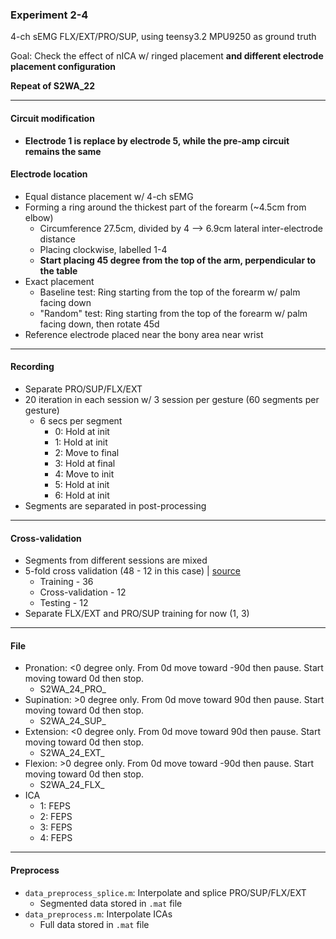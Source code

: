 ### Experiment 2-4

4-ch sEMG FLX/EXT/PRO/SUP, using teensy3.2 MPU9250 as ground truth

Goal: Check the effect of nICA w/ ringed placement **and different electrode placement configuration**

**Repeat of S2WA_22**

---

#### Circuit modification
* **Electrode 1 is replace by electrode 5, while the pre-amp circuit remains the same**



#### Electrode location
* Equal distance placement w/ 4-ch sEMG
* Forming a ring around the thickest part of the forearm (~4.5cm from elbow)
  * Circumference 27.5cm, divided by 4 --> 6.9cm lateral inter-electrode distance
  * Placing clockwise, labelled 1-4
  * **Start placing 45 degree from the top of the arm, perpendicular to the table**
* Exact placement
  * Baseline test: Ring starting from the top of the forearm w/ palm facing down
  * "Random" test: Ring starting from the top of the forearm w/ palm facing down, then rotate 45d
* Reference electrode placed near the bony area near wrist

---

#### Recording
* Separate PRO/SUP/FLX/EXT
* 20 iteration in each session w/ 3 session per gesture (60 segments per gesture)
  * 6 secs per segment
    * 0: Hold at init
    * 1: Hold at init
    * 2: Move to final
    * 3: Hold at final
    * 4: Move to init
    * 5: Hold at init
    * 6: Hold at init
* Segments are separated in post-processing


---

#### Cross-validation
* Segments from different sessions are mixed
* 5-fold cross validation (48 - 12 in this case) | [source](https://stackoverflow.com/questions/13610074/is-there-a-rule-of-thumb-for-how-to-divide-a-dataset-into-training-and-validatio)
  * Training - 36
  * Cross-validation - 12
  * Testing - 12
* Separate FLX/EXT and PRO/SUP training for now (1, 3)

---

#### File
  * Pronation: <0 degree only. From 0d move toward -90d then pause. Start moving toward 0d then stop.
    * S2WA_24_PRO_ 
  * Supination: >0 degree only. From 0d move toward 90d then pause. Start moving toward 0d then stop.
    * S2WA_24_SUP_
  * Extension: <0 degree only. From 0d move toward 90d then pause. Start moving toward 0d then stop.
    * S2WA_24_EXT_
  * Flexion: >0 degree only. From 0d move toward -90d then pause. Start moving toward 0d then stop.
    * S2WA_24_FLX_ 
  * ICA
    * 1: FEPS
    * 2: FEPS
    * 3: FEPS
    * 4: FEPS

---

#### Preprocess
* `data_preprocess_splice.m`: Interpolate and splice PRO/SUP/FLX/EXT
  * Segmented data stored in `.mat` file
* `data_preprocess.m`: Interpolate ICAs 
  * Full data stored in `.mat` file
